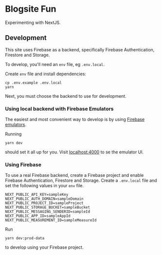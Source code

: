 # Blogsite Fun

Experimenting with NextJS.

## Development

This site uses Firebase as a backend, specifically Firebase Authentication, Firestore and Storage.

To develop, you'll need an `env` file, eg `.env.local`.

Create `env` file and install dependencies:

```
cp .env.example .env.local
yarn
```

Next, you must choose the backend to use for development.

### Using local backend with Firebase Emulators

The easiest and most convenient way to develop is by using [Firebase emulators](https://firebase.google.com/docs/emulator-suite).

Running

```
yarn dev
```

should set it all up for you. Visit [localhost:4000](localhost:4000) to se the emulator UI.

### Using Firebase

To use a real Firebase backend, create a Firebase project and enable Firebase Authentication, Firestore and Storage. Create a `.env.local` file and set the following values in your `env` file.

```env
NEXT_PUBLIC_API_KEY=sampleKey
NEXT_PUBLIC_AUTH_DOMAIN=sampleDomain
NEXT_PUBLIC_PROJECT_ID=sampleProject
NEXT_PUBLIC_STORAGE_BUCKET=sampleBucket
NEXT_PUBLIC_MESSAGING_SENDERID=sampleId
NEXT_PUBLIC_APP_ID=sampleAppId
NEXT_PUBLIC_MEASUREMENT_ID=sampleMeasureId
```

Run

```
yarn dev:prod-data
```

to develop using your Firebase project.
